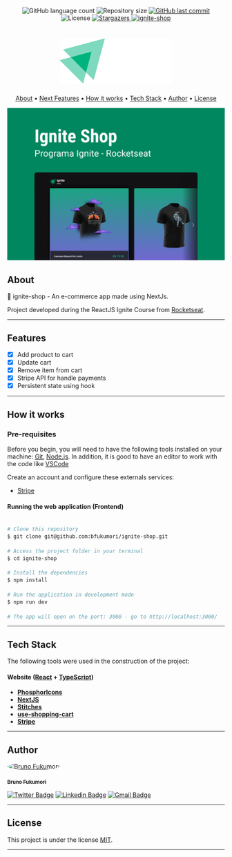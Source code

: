 
<p align="center">
  <img alt="GitHub language count" src="https://img.shields.io/github/languages/count/bfukumori/ignite-shop?color=%2304D361">

  <img alt="Repository size" src="https://img.shields.io/github/repo-size/bfukumori/ignite-shop">
 
  <a href="https://github.com/bfukumori/ignite-shop/commits/master">
    <img alt="GitHub last commit" src="https://img.shields.io/github/last-commit/bfukumori/ignite-shop">
  </a>
    
   <img alt="License" src="https://img.shields.io/badge/license-MIT-brightgreen">
   <a href="https://github.com/bfukumori/ignite-shop/stargazers">
    <img alt="Stargazers" src="https://img.shields.io/github/stars/bfukumori/ignite-shop?style=social">
  </a>

  <a href="https://ignite-shop-iota.vercel.app/">
    <img alt="ignite-shop" src="https://img.shields.io/badge/ignite-shop-%237159c1?style=flat&logo=ghost">
  </a>
</p>

<h1 align="center">
    <img alt="ignite-shop" title="#ignite-shop" src="./.github/logo.svg" />
</h1>

<p align="center">
  <a href="#about">About</a> •
  <a href="#next-features">Next Features</a> •
  <a href="#how-it-works">How it works</a> • 
  <a href="#tech-stack">Tech Stack</a> • 
  <a href="#author">Author</a> • 
  <a href="#user-content-license">License</a>
</p>

<div align="center"> 
	<img alt="ignite-shop" title="#ignite-shop" src="./.github/banner.png" />
</div>

## About

🛒 ignite-shop - An e-commerce app made using NextJs.

Project developed during the ReactJS Ignite Course from [Rocketseat](https://www.rocketseat.com.br/ignite).

---

## Features

- [x] Add product to cart
- [x] Update cart
- [x] Remove item from cart
- [x] Stripe API for handle payments
- [x] Persistent state using hook
---

## How it works

### Pre-requisites

Before you begin, you will need to have the following tools installed on your machine:
[Git](https://git-scm.com), [Node.js](https://nodejs.org/en/).
In addition, it is good to have an editor to work with the code like [VSCode](https://code.visualstudio.com/)

Create an account and configure these externals services:

- [Stripe](https://stripe.com/)

#### Running the web application (Frontend)

```bash

# Clone this repository
$ git clone git@github.com:bfukumori/ignite-shop.git

# Access the project folder in your terminal
$ cd ignite-shop

# Install the dependencies
$ npm install

# Run the application in development mode
$ npm run dev

# The app will open on the port: 3000 - go to http://localhost:3000/

```

---

## Tech Stack

The following tools were used in the construction of the project:

#### **Website**  ([React](https://reactjs.org/)  +  [TypeScript](https://www.typescriptlang.org/))

- **[PhosphorIcons](https://phosphoricons.com/)**
- **[NextJS](https://nextjs.org/)**
- **[Stitches](https://stitches.dev/)**
- **[use-shopping-cart](https://useshoppingcart.com/)**
- **[Stripe](https://stripe.com/)**

---
## Author

<a href="https://www.facebook.com/bruno.fukumori.9/">
 <img style="border-radius: 50%;" src="https://avatars.githubusercontent.com/u/82473580?v=4" width="100px;" alt="Bruno Fukumori"/>
 <br />
  
 <sub><b>Bruno Fukumori</b></sub></a> <a href="https://www.facebook.com/bruno.fukumori.9/" title="facebook"></a>
 <br />

[![Twitter Badge](https://img.shields.io/badge/-Twitter-1ca0f1?style=flat-square&labelColor=1ca0f1&logo=twitter&logoColor=white&link=https://twitter.com/hi_fukujp)](https://twitter.com/hi_fukujp) [![Linkedin Badge](https://img.shields.io/badge/-Linkedin-blue?style=flat-square&logo=Linkedin&logoColor=white&link=https://www.linkedin.com/in/bfukumori/)](https://www.linkedin.com/in/bfukumori/) 
[![Gmail Badge](https://img.shields.io/badge/-Gmail-c14438?style=flat-square&logo=Gmail&logoColor=white&link=mailto:brunofukumori@gmail.com)](mailto:brunofukumori@gmail.com)

---

## License

This project is under the license [MIT](./LICENSE).

---
